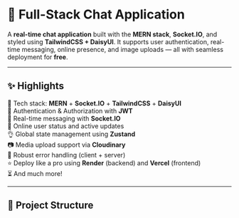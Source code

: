 # 💬 Full-Stack Chat Application

A **real-time chat application** built with the **MERN stack**, **Socket.IO**, and styled using **TailwindCSS + DaisyUI**. It supports user authentication, real-time messaging, online presence, and image uploads — all with seamless deployment for **free**.

---

## ✨ Highlights

🌟 Tech stack: **MERN** + **Socket.IO** + **TailwindCSS** + **DaisyUI**  
🎃 Authentication & Authorization with **JWT**  
👾 Real-time messaging with **Socket.IO**  
🚀 Online user status and active updates  
👌 Global state management using **Zustand**  
📷 Media upload support via **Cloudinary**  
🐞 Robust error handling (client + server)  
⭐ Deploy like a pro using **Render** (backend) and **Vercel** (frontend)  
⏳ And much more!

---

## 📁 Project Structure

